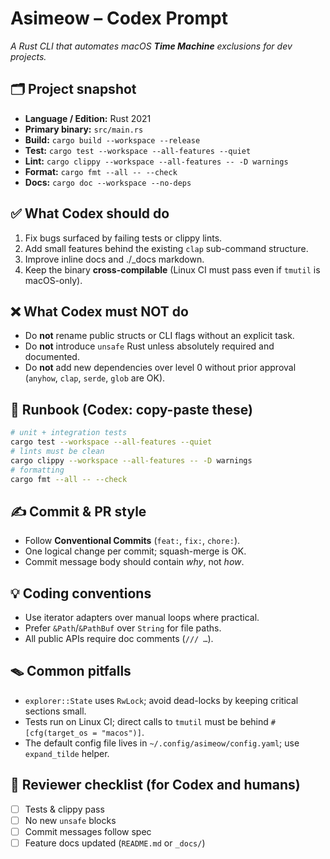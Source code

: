 # Asimeow – Codex Prompt

_A Rust CLI that automates macOS **Time Machine** exclusions for dev projects._

## 🗂️ Project snapshot
- **Language / Edition:** Rust 2021
- **Primary binary:** `src/main.rs`
- **Build:** `cargo build --workspace --release`
- **Test:** `cargo test --workspace --all-features --quiet`
- **Lint:** `cargo clippy --workspace --all-features -- -D warnings`
- **Format:** `cargo fmt --all -- --check`
- **Docs:** `cargo doc --workspace --no-deps`

## ✅ What Codex should do
1. Fix bugs surfaced by failing tests or clippy lints.  
2. Add small features behind the existing `clap` sub-command structure.  
3. Improve inline docs and ./_docs markdown.  
4. Keep the binary **cross-compilable** (Linux CI must pass even if `tmutil` is macOS-only).

## ❌ What Codex must NOT do
- Do **not** rename public structs or CLI flags without an explicit task.  
- Do **not** introduce `unsafe` Rust unless absolutely required and documented.  
- Do **not** add new dependencies over level 0 without prior approval (`anyhow`, `clap`, `serde`, `glob` are OK).

## 🧪 Runbook (Codex: copy-paste these)
```bash
# unit + integration tests
cargo test --workspace --all-features --quiet
# lints must be clean
cargo clippy --workspace --all-features -- -D warnings
# formatting
cargo fmt --all -- --check
```

## ✍️ Commit & PR style
- Follow **Conventional Commits** (`feat:`, `fix:`, `chore:`).  
- One logical change per commit; squash-merge is OK.  
- Commit message body should contain _why_, not _how_.

## 💡 Coding conventions
- Use iterator adapters over manual loops where practical.  
- Prefer `&Path`/`&PathBuf` over `String` for file paths.  
- All public APIs require doc comments (`/// …`).

## 🪤 Common pitfalls
- `explorer::State` uses `RwLock`; avoid dead-locks by keeping critical sections small.  
- Tests run on Linux CI; direct calls to `tmutil` must be behind `#[cfg(target_os = "macos")]`.  
- The default config file lives in `~/.config/asimeow/config.yaml`; use `expand_tilde` helper.

## 🤝 Reviewer checklist (for Codex and humans)
- [ ] Tests & clippy pass  
- [ ] No new `unsafe` blocks  
- [ ] Commit messages follow spec  
- [ ] Feature docs updated (`README.md` or `_docs/`)
